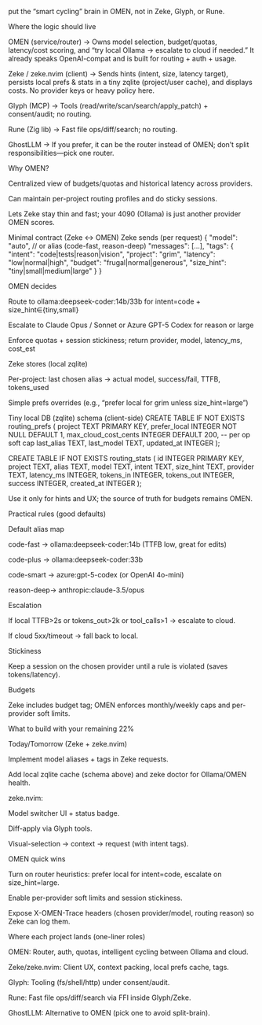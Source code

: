 put the “smart cycling” brain in OMEN, not in Zeke, Glyph, or Rune.

Where the logic should live

OMEN (service/router) → Owns model selection, budget/quotas, latency/cost scoring, and “try local Ollama → escalate to cloud if needed.” It already speaks OpenAI-compat and is built for routing + auth + usage.

Zeke / zeke.nvim (client) → Sends hints (intent, size, latency target), persists local prefs & stats in a tiny zqlite (project/user cache), and displays costs. No provider keys or heavy policy here.

Glyph (MCP) → Tools (read/write/scan/search/apply_patch) + consent/audit; no routing.

Rune (Zig lib) → Fast file ops/diff/search; no routing.

GhostLLM → If you prefer, it can be the router instead of OMEN; don’t split responsibilities—pick one router.

Why OMEN?

Centralized view of budgets/quotas and historical latency across providers.

Can maintain per-project routing profiles and do sticky sessions.

Lets Zeke stay thin and fast; your 4090 (Ollama) is just another provider OMEN scores.

Minimal contract (Zeke ↔ OMEN)
Zeke sends (per request)
{
  "model": "auto",                        // or alias (code-fast, reason-deep)
  "messages": [...],
  "tags": {
    "intent": "code|tests|reason|vision",
    "project": "grim",
    "latency": "low|normal|high",
    "budget": "frugal|normal|generous",
    "size_hint": "tiny|small|medium|large"
  }
}

OMEN decides

Route to ollama:deepseek-coder:14b/33b for intent=code + size_hint∈{tiny,small}

Escalate to Claude Opus / Sonnet or Azure GPT-5 Codex for reason or large

Enforce quotas + session stickiness; return provider, model, latency_ms, cost_est

Zeke stores (local zqlite)

Per-project: last chosen alias → actual model, success/fail, TTFB, tokens_used

Simple prefs overrides (e.g., “prefer local for grim unless size_hint=large”)

Tiny local DB (zqlite) schema (client-side)
CREATE TABLE IF NOT EXISTS routing_prefs (
  project TEXT PRIMARY KEY,
  prefer_local INTEGER NOT NULL DEFAULT 1,
  max_cloud_cost_cents INTEGER DEFAULT 200,         -- per op soft cap
  last_alias TEXT, last_model TEXT, updated_at INTEGER
);

CREATE TABLE IF NOT EXISTS routing_stats (
  id INTEGER PRIMARY KEY,
  project TEXT, alias TEXT, model TEXT,
  intent TEXT, size_hint TEXT,
  provider TEXT, latency_ms INTEGER, tokens_in INTEGER, tokens_out INTEGER,
  success INTEGER, created_at INTEGER
);


Use it only for hints and UX; the source of truth for budgets remains OMEN.

Practical rules (good defaults)

Default alias map

code-fast → ollama:deepseek-coder:14b (TTFB low, great for edits)

code-plus → ollama:deepseek-coder:33b

code-smart → azure:gpt-5-codex (or OpenAI 4o-mini)

reason-deep→ anthropic:claude-3.5/opus

Escalation

If local TTFB>2s or tokens_out>2k or tool_calls>1 → escalate to cloud.

If cloud 5xx/timeout → fall back to local.

Stickiness

Keep a session on the chosen provider until a rule is violated (saves tokens/latency).

Budgets

Zeke includes budget tag; OMEN enforces monthly/weekly caps and per-provider soft limits.

What to build with your remaining 22%

Today/Tomorrow (Zeke + zeke.nvim)

Implement model aliases + tags in Zeke requests.

Add local zqlite cache (schema above) and zeke doctor for Ollama/OMEN health.

zeke.nvim:

Model switcher UI + status badge.

Diff-apply via Glyph tools.

Visual-selection → context → request (with intent tags).

OMEN quick wins

Turn on router heuristics: prefer local for intent=code, escalate on size_hint=large.

Enable per-provider soft limits and session stickiness.

Expose X-OMEN-Trace headers (chosen provider/model, routing reason) so Zeke can log them.

Where each project lands (one-liner roles)

OMEN: Router, auth, quotas, intelligent cycling between Ollama and cloud.

Zeke/zeke.nvim: Client UX, context packing, local prefs cache, tags.

Glyph: Tooling (fs/shell/http) under consent/audit.

Rune: Fast file ops/diff/search via FFI inside Glyph/Zeke.

GhostLLM: Alternative to OMEN (pick one to avoid split-brain).
